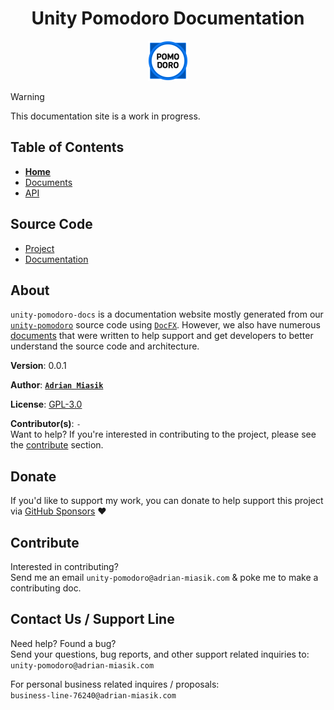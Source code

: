 <h1 align="center">Unity Pomodoro Documentation</h1>

<p align="center">
  <img src="images/logo.png" width="64">
</p>

> [!WARNING]
> This documentation site is a work in progress.

## Table of Contents
- [**Home**](index.md)
- [Documents](documents/home.md)
- [API](api/index.md)

## Source Code
- [Project](https://github.com/adrian-miasik/unity-pomodoro)
- [Documentation](https://github.com/adrian-miasik/unity-pomodoro-docs)

## About
`unity-pomodoro-docs` is a documentation website mostly generated from our [`unity-pomodoro`](https://github.com/adrian-miasik/unity-pomodoro) source code using [`DocFX`](https://github.com/dotnet/docfx).
However, we also have numerous [documents](documents/home.md) that were written to help support and get developers to better understand the source code and architecture.

**Version**:  0.0.1

**Author**:  **[`Adrian Miasik`](https://adrian-miasik.com)**

**License**: [GPL-3.0](https://github.com/adrian-miasik/unity-pomodoro-docs/blob/develop/LICENSE)

**Contributor(s)**: `-`  
Want to help? If you're interested in contributing to the project, please see the <a href="#contribute">contribute</a> section.

## Donate
If you'd like to support my work, you can donate to help support this project via [GitHub Sponsors](https://github.com/sponsors/adrian-miasik) ❤️

## Contribute
Interested in contributing?  
Send me an email `unity-pomodoro@adrian-miasik.com` & poke me to make a contributing doc.

## Contact Us / Support Line
Need help?  Found a bug?  
Send your questions, bug reports, and other support related inquiries to:  
`unity-pomodoro@adrian-miasik.com`

For personal business related inquires / proposals:  
`business-line-76240@adrian-miasik.com`
